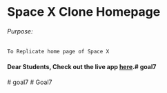 # Space X Clone Homepage

###### Purpose:
    To Replicate home page of Space X

#### Dear Students, Check out the live app [here](http://203.193.173.125/buildriseshine/design/spacex-clone-homepage/).#   g o a l 7  
 #   g o a l 7  
 #   G o a l 7  
 